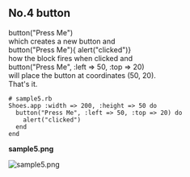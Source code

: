 No.4 button
-----------

button("Press Me") <br>
which creates a new button and <br>
button("Press Me"){ alert("clicked")} <br>
how the block fires when clicked and <br>
button("Press Me", :left => 50, :top => 20) <br>
will place the button at coordinates (50, 20). <br>
That's it.

	# sample5.rb
	Shoes.app :width => 200, :height => 50 do
	  button("Press Me", :left => 50, :top => 20) do
	    alert("clicked")
	  end
	end

**sample5.png**

![sample5.png](http://github.com/ashbb/shoes_tutorial_html/tree/master%2Fimages%2Fsample5.png?raw=true)
